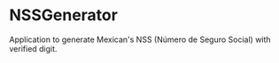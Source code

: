 # NSSGenerator
Application to generate Mexican's NSS (Número de Seguro Social) with verified digit.
